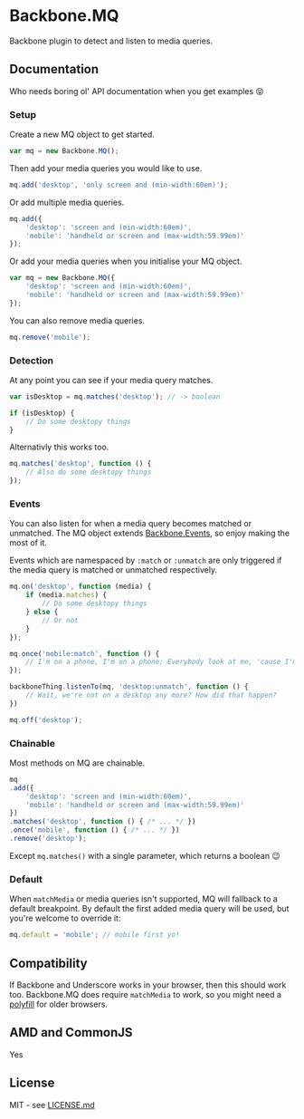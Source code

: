 Backbone.MQ
===========

Backbone plugin to detect and listen to media queries.

Documentation
-------------

Who needs boring ol' API documentation when you get examples :stuck_out_tongue_closed_eyes:

### Setup

Create a new MQ object to get started.

```js
var mq = new Backbone.MQ();
```

Then add your media queries you would like to use.

```js
mq.add('desktop', 'only screen and (min-width:60em)');
```

Or add multiple media queries.

```js
mq.add({
	'desktop': 'screen and (min-width:60em)',
	'mobile': 'handheld or screen and (max-width:59.99em)'
});
```

Or add your media queries when you initialise your MQ object.

```js
var mq = new Backbone.MQ({
	'desktop': 'screen and (min-width:60em)',
	'mobile': 'handheld or screen and (max-width:59.99em)'
});
```

You can also remove media queries.

```js
mq.remove('mobile');
```

### Detection

At any point you can see if your media query matches.

```js
var isDesktop = mq.matches('desktop'); // -> boolean

if (isDesktop) {
	// Do some desktopy things
}
```

Alternativly this works too.

```js
mq.matches('desktop', function () {
	// Also do some desktopy things
});
```

### Events

You can also listen for when a media query becomes matched or unmatched. The MQ object extends [Backbone.Events](http://backbonejs.org/#Events), so enjoy making the most of it.

Events which are namespaced by `:match` or `:unmatch` are only triggered if the media query is matched or unmatched respectively.

```js
mq.on('desktop', function (media) {
	if (media.matches) {
		// Do some desktopy things
	} else {
		// Or not
	}
});

mq.once('mobile:match', function () {
	// I'm on a phone, I'm on a phone; Everybody look at me, 'cause I'm browsing on a phone
});

backboneThing.listenTo(mq, 'desktop:unmatch', function () {
	// Wait, we're not on a desktop any more? How did that happen?
})

mq.off('desktop');
```

### Chainable

Most methods on MQ are chainable.

```js
mq
.add({
	'desktop': 'screen and (min-width:60em)',
	'mobile': 'handheld or screen and (max-width:59.99em)'
})
.matches('desktop', function () { /* ... */ })
.once('mobile', function () { /* ... */ })
.remove('desktop');
```

Except `mq.matches()` with a single parameter, which returns a boolean :wink:

### Default

When `matchMedia` or media queries isn't supported, MQ will fallback to a default breakpoint. By default the first added media query will be used, but you're welcome to override it:

```js
mq.default = 'mobile'; // mobile first yo!
```

Compatibility
-------------

If Backbone and Underscore works in your browser, then this should work too. Backbone.MQ does require `matchMedia` to work, so you might need a [polyfill](https://github.com/paulirish/matchMedia.js/) for older browsers.

AMD and CommonJS
----------------

Yes

License
-------

MIT - see [LICENSE.md](LICENSE.md)
